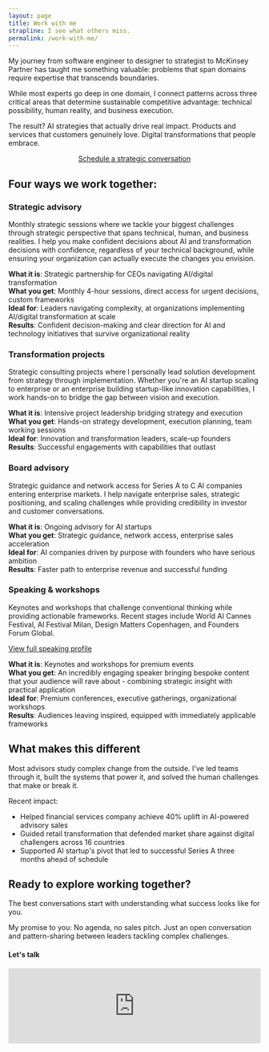 ```yaml
---
layout: page
title: Work with me
strapline: I see what others miss.
permalink: /work-with-me/
---
```


My journey from software engineer to designer to strategist to McKinsey Partner has taught me something valuable: problems that span domains require expertise that transcends boundaries.

While most experts go deep in one domain, I connect patterns across three critical areas that determine sustainable competitive advantage: technical possibility, human reality, and business execution.

The result? AI strategies that actually drive real impact. Products and services that customers genuinely love. Digital transformations that people embrace. 

<p style="text-align: center;"><a class="button" href="https://1-to-100.moxieapp.com/public/strategic-introductory-call" target="_blank">Schedule a strategic conversation</a></p>

## Four ways we work together:

### Strategic advisory

Monthly strategic sessions where we tackle your biggest challenges through strategic perspective that spans technical, human, and business realities. I help you make confident decisions about AI and transformation decisions with confidence, regardless of your technical background, while ensuring your organization can actually execute the changes you envision.

**What it is**: Strategic partnership for CEOs navigating AI/digital transformation \
**What you get**: Monthly 4-hour sessions, direct access for urgent decisions, custom frameworks \
**Ideal for**: Leaders navigating complexity, at organizations implementing AI/digital transformation at scale \
**Results**: Confident decision-making and clear direction for AI and technology initiatives that survive organizational reality

### Transformation projects

Strategic consulting projects where I personally lead solution development from strategy through implementation. Whether you're an AI startup scaling to enterprise or an enterprise building startup-like innovation capabilities, I work hands-on to bridge the gap between vision and execution.

**What it is**: Intensive project leadership bridging strategy and execution \
**What you get**: Hands-on strategy development, execution planning, team working sessions \
**Ideal for**: Innovation and transformation leaders, scale-up founders \
**Results**: Successful engagements with capabilities that outlast

### Board advisory

Strategic guidance and network access for Series A to C AI companies entering enterprise markets. I help navigate enterprise sales, strategic positioning, and scaling challenges while providing credibility in investor and customer conversations.

**What it is**: Ongoing advisory for AI startups \
**What you get**: Strategic guidance, network access, enterprise sales acceleration \
**Ideal for**: AI companies driven by purpose with founders who have serious ambition \
**Results**: Faster path to enterprise revenue and successful funding


### Speaking & workshops

Keynotes and workshops that challenge conventional thinking while providing actionable frameworks. Recent stages include World AI Cannes Festival, AI Festival Milan, Design Matters Copenhagen, and Founders Forum Global.

[View full speaking profile](/speaking)

**What it is**: Keynotes and workshops for premium events \
**What you get**: An incredibly engaging speaker bringing bespoke content that your audience will rave about - combining strategic insight with practical application \
**Ideal for**: Premium conferences, executive gatherings, organizational workshops \
**Results**: Audiences leaving inspired, equipped with immediately applicable frameworks


## What makes this different

Most advisors study complex change from the outside. I've led teams through it, built the systems that power it, and solved the human challenges that make or break it.

Recent impact:
* Helped financial services company achieve 40% uplift in AI-powered advisory sales
* Guided retail transformation that defended market share against digital challengers across 16 countries
* Supported AI startup's pivot that led to successful Series A three months ahead of schedule


## Ready to explore working together?

The best conversations start with understanding what success looks like for you.

My promise to you: No agenda, no sales pitch. Just an open conversation and pattern-sharing between leaders tackling complex challenges.

#### Let's talk

<script type="text/javascript" src="https://cdnjs.cloudflare.com/ajax/libs/iframe-resizer/4.3.10/iframeResizer.min.js"></script>
<div style="width:100%; min-height:500px">
  <iframe src="https://hello.withmoxie.com/01/1-to-100/strategic-introductory-call?inFrame=true" id="moxie-strategic-introductory-call" style="padding: 0px; margin: 0px; border: 0; max-width: 100%; min-width: 100%"></iframe>
</div>
<script type="text/javascript">
  setTimeout(() => iFrameResize({heightCalculationMethod: 'min', sizeWidth: true, sizeHeight: true, log: false, checkOrigin: false}, '#moxie-strategic-introductory-call'),100);

  window.addEventListener("message", (event) => {
    if(event.origin === 'https://hello.withmoxie.com' && event.data && event.data.startsWith('[Redirect]')){
      let url = event.data.slice(10);
      window.location = url;
    }
  }, false);
</script>
